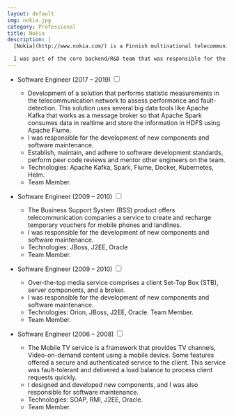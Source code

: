 ```yaml
---
layout: default
img: nokia.jpg
category: Professional
title: Nokia
description: |
  [Nokia](http://www.nokia.com/) is a Finnish multinational telecommunications, information technology, and consumer electronics company, founded in 1865.

  I was part of the core backend/R&D team that was responsible for the development and support of several telecommunication solutions.
---
```


- Software Engineer <span class="btn-xs">(2017 – 2019)</span>
  <input type="checkbox" class="read-more-state" id="post-nokia-1" />
  <label for="post-nokia-1" class="btn-link btn-xs read-more-trigger"></label>
  <div class="read-more-target">
    <ul>
      <li>Development of a solution that performs statistic measurements in the telecommunication network to assess performance and fault-detection. This solution uses several big data tools like Apache Kafka that works as a message broker so that Apache Spark consumes data in realtime and store the information in HDFS using Apache Flume.</li>
      <li>I was responsible for the development of new components and software maintenance.</li>
      <li>Establish, maintain, and adhere to software development standards, perform peer code reviews and mentor other engineers on the team.</li>
      <li>Technologies: Apache Kafka, Spark, Flume, Docker, Kubernetes, Helm.</li>
      <li>Team Member.</li>
    </ul>
  </div>
  

- Software Engineer <span class="btn-xs">(2009 – 2010)</span>
  <input type="checkbox" class="read-more-state" id="post-nokia-2" />
  <label for="post-nokia-2" class="btn-link btn-xs read-more-trigger"></label>
  <div class="read-more-target">
    <ul>
      <li>The Business Support System (BSS) product offers telecommunication companies a service to create and recharge temporary vouchers for mobile phones and landlines.</li>
      <li>I was responsible for the development of new components and software maintenance.</li>
      <li>Technologies: JBoss, J2EE, Oracle</li>
      <li>Team Member.</li>
    </ul>
  </div>
  
  
- Software Engineer <span class="btn-xs">(2009 – 2010)</span>
  <input type="checkbox" class="read-more-state" id="post-nokia-3" />
  <label for="post-nokia-3" class="btn-link btn-xs read-more-trigger"></label>
  <div class="read-more-target">
    <ul>
      <li>Over-the-top media service comprises a client Set-Top Box (STB), server components, and a broker.</li>
      <li>I was responsible for the development of new components and software maintenance.</li>
      <li>Technologies: Orion, JBoss, J2EE, Oracle. Team Member.</li>
      <li>Team Member.</li>
    </ul>
  </div>
  
  
- Software Engineer <span class="btn-xs">(2006 – 2008)</span>
  <input type="checkbox" class="read-more-state" id="post-nokia-4" />
  <label for="post-nokia-4" class="btn-link btn-xs read-more-trigger"></label>
  <div class="read-more-target">
    <ul>
      <li>The Mobile TV service is a framework that provides TV channels, Video-on-demand content using a mobile device. Some features offered a secure and authenticated service to the client. This service was fault-tolerant and delivered a load balance to process client requests quickly.</li>
      <li>I designed and developed new components, and I was also responsible for software maintenance.</li>
      <li>Technologies: SOAP, RMI, J2EE, Oracle.</li>
      <li>Team Member.</li>
    </ul>
  </div>

